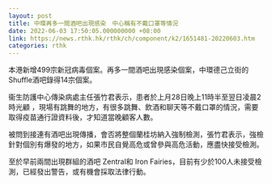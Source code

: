 ```yaml
---
layout: post
title: 中環再多一間酒吧出現感染　中心稱有不戴口罩等情況
date: 2022-06-03 17:50:05.000000000 +08:00
link: https://news.rthk.hk/rthk/ch/component/k2/1651481-20220603.htm
categories: rthk
---
```


本港新增499宗新冠病毒個案。再多一間酒吧出現感染個案，中環德己立街的Shuffle酒吧錄得14宗個案。

衞生防護中心傳染病處主任張竹君表示，患者於上月28日晚上11時半至翌日凌晨2時光顧 ，現場有跳舞的地方，有很多跳舞、飲酒和聊天等不戴口罩的情況，需要取得疫苗通行證資料後，才知道當晚顧客人數。

被問到接連有酒吧出現傳播，會否將整個蘭桂坊納入強制檢測，張竹君表示，強檢針對個別有爆發的地方，如果市民自覺高危或曾參與高危活動，應盡快接受檢測。

至於早前兩間出現群組的酒吧 Zentral和 Iron Fairies，目前有少於100人未接受檢測，已經發出警告，或有機會採取法律行動。
